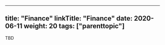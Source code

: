 
---
title: "Finance"
linkTitle: "Finance"
date: 2020-06-11
weight: 20
tags: ["parenttopic"]
---

TBD
